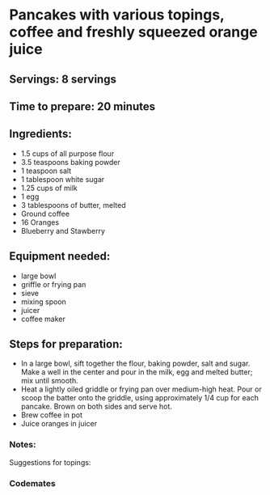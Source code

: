 # Pancakes with various topings, coffee and freshly squeezed orange juice

## Servings: 8 servings

## Time to prepare: 20 minutes

## Ingredients:

- 1.5 cups of all purpose flour
- 3.5 teaspoons baking powder
- 1 teaspoon salt
- 1 tablespoon white sugar
- 1.25 cups of milk
- 1 egg
- 3 tablespoons of butter, melted
- Ground coffee
- 16 Oranges
- Blueberry and Stawberry


## Equipment needed:

- large bowl
- griffle or frying pan
- sieve
- mixing spoon
- juicer
- coffee maker


## Steps for preparation:

- In a large bowl, sift together the flour, baking powder, salt and sugar. Make a well in the center and pour in the milk, egg and melted butter; mix until smooth.
- Heat a lightly oiled griddle or frying pan over medium-high heat. Pour or scoop the batter onto the griddle, using approximately 1/4 cup for each pancake. Brown on both sides and serve hot.
- Brew coffee in pot
- Juice oranges in juicer


### Notes:

Suggestions for topings:



### Codemates #

